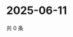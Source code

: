 # 2025-06-11

共 0 条

<!-- BEGIN ZHIHUQUESTIONS -->
<!-- 最后更新时间 Wed Jun 11 2025 11:43:11 GMT+0800 (China Standard Time) -->

<!-- END ZHIHUQUESTIONS -->
